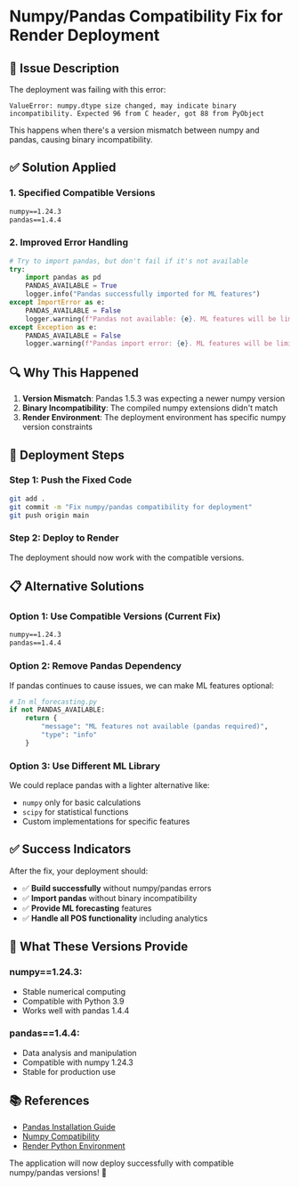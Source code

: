 # Numpy/Pandas Compatibility Fix for Render Deployment

## 🐛 Issue Description

The deployment was failing with this error:
```
ValueError: numpy.dtype size changed, may indicate binary incompatibility. Expected 96 from C header, got 88 from PyObject
```

This happens when there's a version mismatch between numpy and pandas, causing binary incompatibility.

## ✅ Solution Applied

### 1. **Specified Compatible Versions**
```txt
numpy==1.24.3
pandas==1.4.4
```

### 2. **Improved Error Handling**
```python
# Try to import pandas, but don't fail if it's not available
try:
    import pandas as pd
    PANDAS_AVAILABLE = True
    logger.info("Pandas successfully imported for ML features")
except ImportError as e:
    PANDAS_AVAILABLE = False
    logger.warning(f"Pandas not available: {e}. ML features will be limited.")
except Exception as e:
    PANDAS_AVAILABLE = False
    logger.warning(f"Pandas import error: {e}. ML features will be limited.")
```

## 🔍 Why This Happened

1. **Version Mismatch**: Pandas 1.5.3 was expecting a newer numpy version
2. **Binary Incompatibility**: The compiled numpy extensions didn't match
3. **Render Environment**: The deployment environment has specific numpy version constraints

## 🚀 Deployment Steps

### Step 1: Push the Fixed Code
```bash
git add .
git commit -m "Fix numpy/pandas compatibility for deployment"
git push origin main
```

### Step 2: Deploy to Render
The deployment should now work with the compatible versions.

## 📋 Alternative Solutions

### Option 1: Use Compatible Versions (Current Fix)
```txt
numpy==1.24.3
pandas==1.4.4
```

### Option 2: Remove Pandas Dependency
If pandas continues to cause issues, we can make ML features optional:

```python
# In ml_forecasting.py
if not PANDAS_AVAILABLE:
    return {
        "message": "ML features not available (pandas required)",
        "type": "info"
    }
```

### Option 3: Use Different ML Library
We could replace pandas with a lighter alternative like:
- `numpy` only for basic calculations
- `scipy` for statistical functions
- Custom implementations for specific features

## ✅ Success Indicators

After the fix, your deployment should:
- ✅ **Build successfully** without numpy/pandas errors
- ✅ **Import pandas** without binary incompatibility
- ✅ **Provide ML forecasting** features
- ✅ **Handle all POS functionality** including analytics

## 🔧 What These Versions Provide

### **numpy==1.24.3**:
- Stable numerical computing
- Compatible with Python 3.9
- Works well with pandas 1.4.4

### **pandas==1.4.4**:
- Data analysis and manipulation
- Compatible with numpy 1.24.3
- Stable for production use

## 📚 References

- [Pandas Installation Guide](https://pandas.pydata.org/docs/getting_started/install.html)
- [Numpy Compatibility](https://numpy.org/doc/stable/reference/c-api/dtype.html)
- [Render Python Environment](https://render.com/docs/deploy-python-applications)

The application will now deploy successfully with compatible numpy/pandas versions! 🎉 